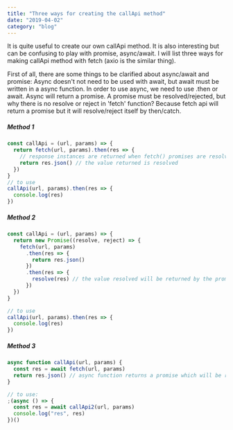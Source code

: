 ```yaml
---
title: "Three ways for creating the callApi method"
date: "2019-04-02"
category: "blog"
---
```


It is quite useful to create our own callApi method. It is also interesting but can be confusing to play with promise, async/await. I will list three ways for making callApi method with fetch (axio is the similar thing).

First of all, there are some things to be clarified about async/await and promise:
Async doesn't not need to be used with await, but await must be written in a async function.
In order to use async, we need to use .then or await. Async will return a promise.
A promise must be resolved/rejected, but why there is no resolve or reject in 'fetch' function? Because fetch api will return a promise but it will resolve/reject itself by then/catch.

##### Method 1

```js
const callApi = (url, params) => {
  return fetch(url, params).then(res => {
    // response instances are returned when fetch() promises are resolved.
    return res.json() // the value returned is resolved
  })
}
// to use
callApi(url, params).then(res => {
  console.log(res)
})
```

##### Method 2

```js
const callApi = (url, params) => {
  return new Promise((resolve, reject) => {
    fetch(url, params)
      .then(res => {
        return res.json()
      })
      .then(res => {
        resolve(res) // the value resolved will be returned by the promise
      })
  })
}

// to use
callApi(url, params).then(res => {
  console.log(res)
})
```

##### Method 3

```js
async function callApi(url, params) {
  const res = await fetch(url, params)
  return res.json() // async function returns a promise which will be resolved with the returned value
}

// to use:
;(async () => {
  const res = await callApi2(url, params)
  console.log("res", res)
})()
```
